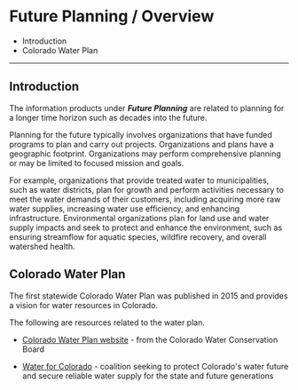 # Future Planning / Overview

* Introduction
* Colorado Water Plan

-------

## Introduction

The information products under ***Future Planning*** are related to planning for
a longer time horizon such as decades into the future.

Planning for the future typically involves organizations that have funded programs
to plan and carry out projects.
Organizations and plans have a geographic footprint.
Organizations may perform comprehensive planning
or may be limited to focused mission and goals.

For example, organizations that provide treated water to municipalities,
such as water districts,
plan for growth and perform activities necessary to meet the water demands of their customers,
including acquiring more raw water supplies, increasing water use efficiency,
and enhancing infrastructure.
Environmental organizations plan for land use and water supply impacts
and seek to protect and enhance the environment,
such as ensuring streamflow for aquatic species,
wildfire recovery, and overall watershed health.

## Colorado Water Plan

The first statewide Colorado Water Plan was published in 2015 and provides a vision for water resources in Colorado.

The following are resources related to the water plan.

* [Colorado Water Plan website](https://cwcb.colorado.gov/colorado-water-plan) - from the Colorado Water Conservation Board
+ [Water for Colorado](https://waterforcolorado.org/contact-us/) - coalition seeking to protect Colorado's water future
and secure reliable water supply for the state and future generations
